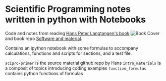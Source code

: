 # Scientific Programming notes written in python with Notebooks
Code and notes from reading 
[Hans Peter Langtangen's book](https://hplgit.github.io/scipro-primer/)
![Book Cover](https://hplgit.github.io/scipro-primer/figs/Primer5th_pic.jpg) 
and book repo
[Software and material](https://github.com/hplgit/scipro-primer).

Contains an ipython notebook with some formulas to accompany calculations, functions and scripts for sections, and a test file.

`scipro-primer` is the source material github repo by Hans
`intro_materials` is a composit of topics introducing coding examples
`function_formulas` contains python functions of formulas
